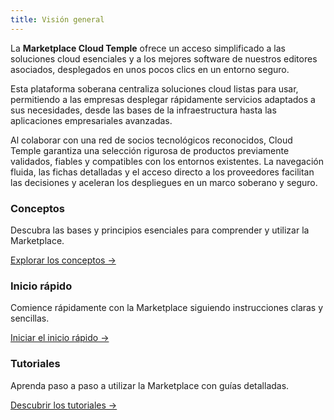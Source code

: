 ```yaml
---
title: Visión general
---
```


La __Marketplace Cloud Temple__ ofrece un acceso simplificado a las soluciones cloud esenciales y a los mejores software de nuestros editores asociados, desplegados en unos pocos clics en un entorno seguro.

Esta plataforma soberana centraliza soluciones cloud listas para usar, permitiendo a las empresas desplegar rápidamente servicios adaptados a sus necesidades, desde las bases de la infraestructura hasta las aplicaciones empresariales avanzadas.

Al colaborar con una red de socios tecnológicos reconocidos, Cloud Temple garantiza una selección rigurosa de productos previamente validados, fiables y compatibles con los entornos existentes. La navegación fluida, las fichas detalladas y el acceso directo a los proveedores facilitan las decisiones y aceleran los despliegues en un marco soberano y seguro.

<div class="card-grid">
  <div class="card">
    <h3>Conceptos</h3>
    <p>Descubra las bases y principios esenciales para comprender y utilizar la Marketplace.</p>
    <a href="marketplace/concepts" class="card-link">Explorar los conceptos &rarr;</a>
  </div>
  <div class="card">
    <h3>Inicio rápido</h3>
    <p>Comience rápidamente con la Marketplace siguiendo instrucciones claras y sencillas.</p>
    <a href="marketplace/quickstart" class="card-link">Iniciar el inicio rápido &rarr;</a>
  </div>
  <div class="card">
    <h3>Tutoriales</h3>
    <p>Aprenda paso a paso a utilizar la Marketplace con guías detalladas.</p>
    <a href="marketplace/tutorials" class="card-link">Descubrir los tutoriales &rarr;</a>
  </div>
</div>